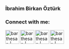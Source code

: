 ### İbrahim Birkan Öztürk 

### Connect with me:

[<img align="left" alt="barthesan | Twitch" width="44px" src="https://i.ibb.co/KLcWbfm/icons8-twitch-48.png" />](https://www.twitch.tv/barthesan)
[<img align="left" alt="barthesan | Youtube" width="44px" src="https://i.ibb.co/nkYg5PZ/icons8-play-button-48.png" />](https://www.youtube.com/channel/UC4GChmFv-yxUbAieeXYXYkg)
[<img align="left" alt="barthesan | Instagram" width="44px" src="https://i.ibb.co/tz8skHM/icons8-instagram-48.png" />](https://www.instagram.com/bztrk28/)
[<img align="left" alt="barthesan | LinkedIn" width="44px" src="https://iconarchive.com/download/i82926/limav/flat-gradient-social/Linkedin.ico" />](https://www.linkedin.com/in/birkanozturk/)
